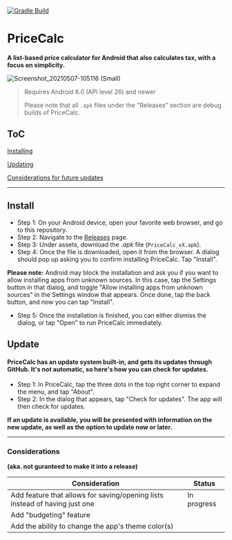 [![Gradle Build](https://github.com/JosephM101/PriceCalc/actions/workflows/android.yml/badge.svg?branch=main)](https://github.com/JosephM101/PriceCalc/actions/workflows/android.yml)

# PriceCalc
**A list-based price calculator for Android that also calculates tax, with a focus on simplicity.**

![Screenshot_20210507-105116 (Small)](https://user-images.githubusercontent.com/28277730/117469102-5df53800-af23-11eb-99a9-d2292b5d8854.png)

> Requires Android 8.0 (API level 26) and newer
> 
> Please note that all `.apk` files under the "Releases" section are debug builds of PriceCalc.

## ToC

[Installing](#install)

[Updating](#update)

[Considerations for future updates](#considerations)


- - - -

## Install
- Step 1: On your Android device, open your favorite web browser, and go to this repository.
- Step 2: Navigate to the [Releases](https://github.com/JosephM101/PriceCalc/releases/latest "Go to latest PriceCalc release") page.
- Step 3: Under assets, download the *.apk* file (`PriceCalc_vX.apk`).
- Step 4: Once the file is downloaded, open it from the browser. A dialog should pop up asking you to confirm installing PriceCalc. Tap "Install".

**Please note:** Android may block the installation and ask you if you want to allow installing apps from unknown sources. In this case, tap the Settings button in that dialog, and toggle "Allow installing apps from unknown sources" in the Settings window that appears. Once done, tap the back button, and now you can tap "Install".

- Step 5: Once the installation is finished, you can either dismiss the dialog, or tap "Open" to run PriceCalc immediately.

## Update
#### PriceCalc has an update system built-in, and gets its updates through GitHub. It's not automatic, so here's how you can check for updates.

- Step 1: In PriceCalc, tap the three dots in the top right corner to expand the menu, and tap "About".
- Step 2: In the dialog that appears, tap "Check for updates". The app will then check for updates.

**If an update is available, you will be presented with information on the new update, as well as the option to update now or later.**


- - - -

### Considerations
**(aka. not guranteed to make it into a release)**

Consideration  | Status
------------- | -------------
Add feature that allows for saving/opening lists instead of having just one  |  In progress
Add "budgeting" feature |
Add the ability to change the app's theme color(s) |
